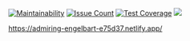 [![Maintainability](https://api.codeclimate.com/v1/badges/2f8b27710936812af584/maintainability)](https://codeclimate.com/github/alexenl/frontend-project-lvl3/maintainability)
[![Issue Count](https://codeclimate.com/github/alexenl/frontend-project-lvl3/badges/issue_count.svg)](https://codeclimate.com/github/alexenl/frontend-project-lvl3)
[![Test Coverage](https://api.codeclimate.com/v1/badges/2f8b27710936812af584/test_coverage)](https://codeclimate.com/github/alexenl/frontend-project-lvl3/test_coverage)
![](https://github.com/alexenl/frontend-project-lvl3/workflows/CI/badge.svg)


https://admiring-engelbart-e75d37.netlify.app/